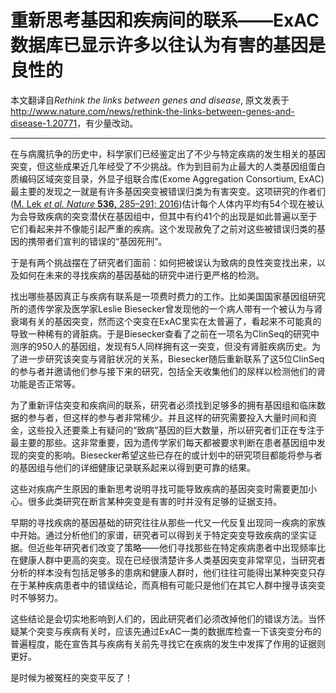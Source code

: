 # 重新思考基因和疾病间的联系——ExAC数据库已显示许多以往认为有害的基因是良性的

本文翻译自*Rethink the links between genes and disease*, 原文发表于<http://www.nature.com/news/rethink-the-links-between-genes-and-disease-1.20771>，有少量改动。

---

在与病魔抗争的历史中，科学家们已经鉴定出了不少与特定疾病的发生相关的基因突变，但这些成果近几年经受了不少挑战。作为到目前为止最大的人类基因组蛋白质编码区域突变目录，外显子组联合库(Exome Aggregation Consortium, ExAC)最主要的发现之一就是有许多基因突变被错误归类为有害突变。这项研究的作者们([M. Lek *et al. Nature* **536,** 285–291; 2016](http://www.nature.com/uidfinder/10.1038/nature19057))估计每个人体内平均有54个现在被认为会导致疾病的突变潜伏在基因组中，但其中有约41个的出现是如此普遍以至于它们看起来并不像能引起严重的疾病。这个发现赦免了之前对这些被错误归类的基因的携带者们宣判的错误的“基因死刑”。

于是有两个挑战摆在了研究者们面前：如何把被误认为致病的良性突变找出来，以及如何在未来的寻找疾病的基因基础的研究中进行更严格的检测。

找出哪些基因真正与疾病有联系是一项费时费力的工作。比如美国国家基因组研究所的遗传学家及医学家Leslie Biesecker曾发现他的一个病人带有一个被认为与肾衰竭有关的基因突变，然而这个突变在ExAC里实在太普遍了，看起来不可能真的导致一种稀有的肾脏病。于是Biesecker查看了之前在一项名为ClinSeq的研究中测序的950人的基因组，发现有5人同样拥有这一突变，但没有肾脏疾病历史。为了进一步研究该突变与肾脏状况的关系，Biesecker随后重新联系了这5位ClinSeq的参与者并邀请他们参与接下来的研究，包括全天收集他们的尿样以检测他们的肾功能是否正常等。

为了重新评估突变和疾病间的联系，研究者必须找到足够多的拥有基因组和临床数据的参与者，但这样的参与者非常稀少。并且这样的研究需要投入大量时间和资金，这些投入还要乘上有疑问的“致病”基因的巨大数量，所以研究者们正在专注于最主要的那些。这非常重要，因为遗传学家们每天都被要求判断在患者基因组中发现的突变的影响。Biesecker希望这些已存在的或计划中的研究项目都能将参与者的基因组与他们的详细健康记录联系起来以得到更可靠的结果。

这些对疾病产生原因的重新思考说明寻找可能导致疾病的基因突变时需要更加小心。很多此类研究在断言某种突变是有害的时并没有足够的证据支持。

早期的寻找疾病的基因基础的研究往往从那些一代又一代反复出现同一疾病的家族中开始。通过分析他们的家谱，研究者可以得到关于特定突变导致疾病的坚实证据。但近些年研究者们改变了策略——他们寻找那些在特定疾病患者中出现频率比在健康人群中更高的突变。现在已经很清楚许多人类基因突变非常罕见，当研究者分析的样本没有包括足够多的患病和健康人群时，他们往往可能得出某种突变只存在于某种疾病患者中的错误结论，而真相有可能只是他们在其它人群中搜寻该突变时不够努力。

这些结论是会切实地影响到人们的，因此研究者们必须改掉他们的错误方法。当怀疑某个突变与疾病有关时，应该先通过ExAC一类的数据库检查一下该突变分布的普遍程度，能在宣告其与疾病有关前先寻找它在疾病的发生中发挥了作用的证据则更好。

是时候为被冤枉的突变平反了！
